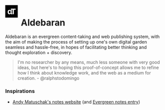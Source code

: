 <img align="left" height="40px" style="margin-right: 10px" src="public/logo.png">

# Aldebaran


Aldebaran is an evergreen content-taking and web publishing system, with the aim of making the process of setting up one's own digital garden seamless and hassle-free, in hopes of facilitating better thinking and thought exploration + discovery.

> I'm no researcher by any means, much less someone with very good ideas, but here's to hoping this proof-of-concept allows me to refine how I think about knowledge work, and the web as a medium for creation. - @ralphstodomingo

### Inspirations
- [Andy Matuschak's notes website](https://notes.andymatuschak.org/) (and [Evergreen notes entry](https://notes.andymatuschak.org/Evergreen_notes))